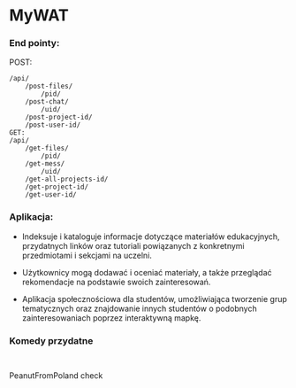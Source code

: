 # MyWAT

### End pointy:
POST:
```
/api/
	/post-files/ 
		/pid/
	/post-chat/
		/uid/
	/post-project-id/
	/post-user-id/
GET:
/api/
	/get-files/
		/pid/
	/get-mess/
		/uid/
	/get-all-projects-id/
	/get-project-id/
	/get-user-id/
```

### Aplikacja:
- Indeksuje i kataloguje informacje dotyczące materiałów edukacyjnych,
przydatnych linków oraz tutoriali powiązanych z konkretnymi przedmiotami i sekcjami na uczelni. 

- Użytkownicy mogą dodawać i oceniać materiały, a także przeglądać rekomendacje na podstawie swoich zainteresowań.

- Aplikacja społecznościowa dla studentów, umożliwiająca tworzenie grup tematycznych oraz znajdowanie innych studentów o podobnych zainteresowaniach poprzez interaktywną mapkę.


### Komedy przydatne
```


```
PeanutFromPoland check